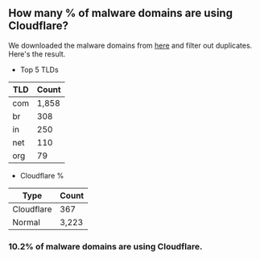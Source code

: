 ## How many % of malware domains are using Cloudflare?


We downloaded the malware domains from [here](https://urlhaus.abuse.ch) and filter out duplicates.
Here's the result.


[//]: # (start replacement)


- Top 5 TLDs

| TLD | Count |
| --- | --- |
| com | 1,858 |
| br | 308 |
| in | 250 |
| net | 110 |
| org | 79 |


- Cloudflare %

| Type | Count |
| --- | --- |
| Cloudflare | 367 |
| Normal | 3,223 |


### 10.2% of malware domains are using Cloudflare.